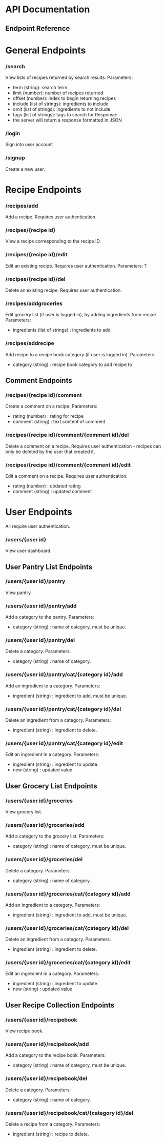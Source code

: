 # API Documentation
## Endpoint Reference

# General Endpoints

### /search
View lists of recipes returned by search results.
Parameters:
- term (string): search term
- limit (number): number of recipes returned
- offset (number): index to begin returning recipes
- include (list of strings): ingredients to include
- omit (list of strings): ingredients to not include
- tags (list of strings): tags to search for
Response:
- the server will return a response formatted in JSON
### /login
Sign into user account
### /signup
Create a new user.

# Recipe Endpoints

### /recipes/add
Add a recipe. Requires user authentication.
### /recipes/{recipe id}
View a recipe corresponding to the recipe ID.
### /recipes/{recipe id}/edit
Edit an existing recipe. Requires user authentication.
Parameters: ?
### /recipes/{recipe id}/del
Delete an existing recipe. Requires user authentication.
### /recipes/addgroceries
Edit grocery list (if user is logged in), by adding ingredients from recipe
Parameters:
- ingredients (list of strings) : ingredients to add
### /recipes/addrecipe
Add recipe to a recipe book category (if user is logged in).
Parameters:
- category (string) : recipe book category to add recipe to

## Comment Endpoints

### /recipes/{recipe id}/comment
Create a comment on a recipe.
Parameters:
- rating (number) : rating for recipe
- comment (string) : text content of comment
### /recipes/{recipe id}/comment/{comment id}/del
Delete a comment on a recipe. Requires user authentication - recipes can only be deleted by the user that created it.
### /recipes/{recipe id}/comment/{comment id}/edit
Edit a comment on a recipe. Requires user authentication.
- rating (number) : updated rating
- comment (string) : updated comment

# User Endpoints
All require user authentication.

### /users/{user id}
View user dashboard.

## User Pantry List Endpoints

### /users/{user id}/pantry
View pantry.
### /users/{user id}/pantry/add
Add a category to the pantry.
Parameters:
- category (string) : name of category, must be unique.
### /users/{user id}/pantry/del
Delete a category.
Parameters:
- category (string) : name of category.
### /users/{user id}/pantry/cat/{category id}/add
Add an ingredient to a category.
Parameters:
- ingredient (string) : ingredient to add, must be unique.
### /users/{user id}/pantry/cat/{category id}/del
Delete an ingredient from a category.
Parameters:
- ingredient (string) : ingredient to delete.
### /users/{user id}/pantry/cat/{category id}/edit
Edit an ingredient in a category.
Parameters:
- ingredient (string) : ingredient to update.
- new (string) : updated value

## User Grocery List Endpoints

### /users/{user id}/groceries
View grocery list.
### /users/{user id}/groceries/add
Add a category to the grocery list.
Parameters:
- category (string) : name of category, must be unique.
### /users/{user id}/groceries/del
Delete a category.
Parameters:
- category (string) : name of category.
### /users/{user id}/groceries/cat/{category id}/add
Add an ingredient to a category.
Parameters:
- ingredient (string) : ingredient to add, must be unique.
### /users/{user id}/groceries/cat/{category id}/del
Delete an ingredient from a category.
Parameters:
- ingredient (string) : ingredient to delete.
### /users/{user id}/groceries/cat/{category id}/edit
Edit an ingredient in a category.
Parameters:
- ingredient (string) : ingredient to update.
- new (string) : updated value

## User Recipe Collection Endpoints

### /users/{user id}/recipebook
View recipe book.
### /users/{user id}/recipebook/add
Add a category to the recipe book.
Parameters:
- category (string) : name of category, must be unique.
### /users/{user id}/recipebook/del
Delete a category.
Parameters:
- category (string) : name of category.
### /users/{user id}/recipebook/cat/{category id}/del
Delete a recipe from a category.
Parameters:
- ingredient (string) : recipe to delete.